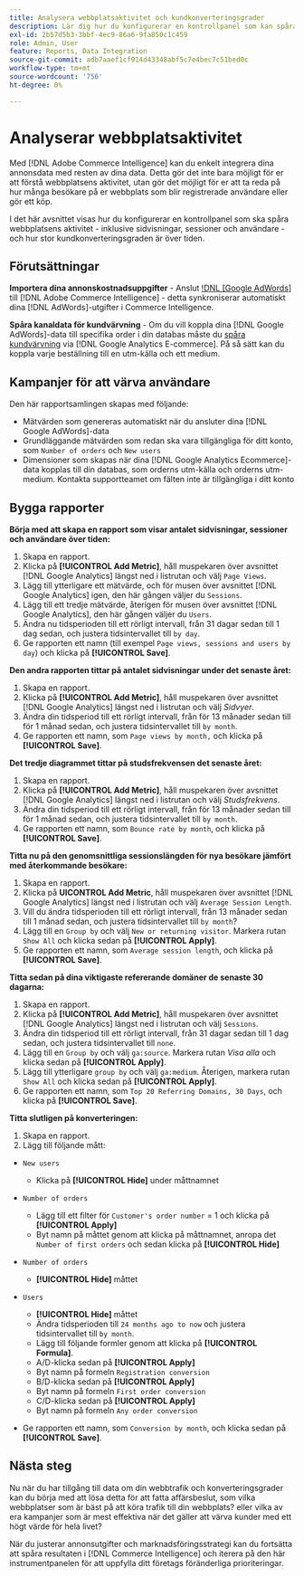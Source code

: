 ```yaml
---
title: Analysera webbplatsaktivitet och kundkonverteringsgrader
description: Lär dig hur du konfigurerar en kontrollpanel som kan spåra webbplatsens aktivitet - inklusive sidvisningar, sessioner och användare - och hur stor kundkonverteringen är över tid.
exl-id: 2b57d5b3-3bbf-4ec9-86a6-9fa850c1c459
role: Admin, User
feature: Reports, Data Integration
source-git-commit: adb7aaef1cf914d43348abf5c7e4bec7c51bed0c
workflow-type: tm+mt
source-wordcount: '756'
ht-degree: 0%

---
```


# Analyserar webbplatsaktivitet

Med [!DNL Adobe Commerce Intelligence] kan du enkelt integrera dina annonsdata med resten av dina data. Detta gör det inte bara möjligt för er att förstå webbplatsens aktivitet, utan gör det möjligt för er att ta reda på hur många besökare på er webbplats som blir registrerade användare eller gör ett köp.

I det här avsnittet visas hur du konfigurerar en kontrollpanel som ska spåra webbplatsens aktivitet - inklusive sidvisningar, sessioner och användare - och hur stor kundkonverteringsgraden är över tiden.

## Förutsättningar

**Importera dina annonskostnadsuppgifter** - Anslut [!DNL [Google AdWords]](../importing-data/integrations/google-adwords.md) till [!DNL Adobe Commerce Intelligence] - detta synkroniserar automatiskt dina [!DNL AdWords]-utgifter i Commerce Intelligence.

**Spåra kanaldata för kundvärvning** - Om du vill koppla dina [!DNL Google AdWords]-data till specifika order i din databas måste du [spåra kundvärvning](../analysis/google-track-user-acq.md) via [!DNL Google Analytics E-commerce]. På så sätt kan du koppla varje beställning till en utm-källa och ett medium.

## Kampanjer för att värva användare

Den här rapportsamlingen skapas med följande:

* Mätvärden som genereras automatiskt när du ansluter dina [!DNL Google AdWords]-data
* Grundläggande mätvärden som redan ska vara tillgängliga för ditt konto, som `Number of orders` och `New users`
* Dimensioner som skapas när dina [!DNL Google Analytics Ecommerce]-data kopplas till din databas, som orderns utm-källa och orderns utm-medium. Kontakta supportteamet om fälten inte är tillgängliga i ditt konto

## Bygga rapporter

**Börja med att skapa en rapport som visar antalet sidvisningar, sessioner och användare över tiden:**

1. Skapa en rapport.
1. Klicka på **[!UICONTROL Add Metric]**, håll muspekaren över avsnittet [!DNL Google Analytics] längst ned i listrutan och välj `Page Views`.
1. Lägg till ytterligare ett mätvärde, och för musen över avsnittet [!DNL Google Analytics] igen, den här gången väljer du `Sessions`.
1. Lägg till ett tredje mätvärde, återigen för musen över avsnittet [!DNL Google Analytics], den här gången väljer du `Users`.
1. Ändra nu tidsperioden till ett rörligt intervall, från 31 dagar sedan till 1 dag sedan, och justera tidsintervallet till `by day`.
1. Ge rapporten ett namn (till exempel `Page views, sessions and users by day`) och klicka på **[!UICONTROL Save]**.

**Den andra rapporten tittar på antalet sidvisningar under det senaste året:**

1. Skapa en rapport.
1. Klicka på **[!UICONTROL Add Metric]**, håll muspekaren över avsnittet [!DNL Google Analytics] längst ned i listrutan och välj _Sidvyer_.
1. Ändra din tidsperiod till ett rörligt intervall, från för 13 månader sedan till för 1 månad sedan, och justera tidsintervallet till `by month`.
1. Ge rapporten ett namn, som `Page views by month,` och klicka på **[!UICONTROL Save]**.

**Det tredje diagrammet tittar på studsfrekvensen det senaste året:**

1. Skapa en rapport.
1. Klicka på **[!UICONTROL Add Metric]**, håll muspekaren över avsnittet [!DNL Google Analytics] längst ned i listrutan och välj _Studsfrekvens_.
1. Ändra din tidsperiod till ett rörligt intervall, från för 13 månader sedan till för 1 månad sedan, och justera tidsintervallet till `by month`.
1. Ge rapporten ett namn, som `Bounce rate by month`, och klicka på **[!UICONTROL Save]**.

**Titta nu på den genomsnittliga sessionslängden för nya besökare jämfört med återkommande besökare:**

1. Skapa en rapport.
1. Klicka på **UICONTROL Add Metric**, håll muspekaren över avsnittet [!DNL Google Analytics] längst ned i listrutan och välj `Average Session Length`.
1. Vill du ändra tidsperioden till ett rörligt intervall, från 13 månader sedan till 1 månad sedan, och justera tidsintervallet till `by month`?
1. Lägg till en `Group by` och välj `New or returning visitor`.  Markera rutan `Show All` och klicka sedan på **[!UICONTROL Apply]**.
1. Ge rapporten ett namn, som `Average session length`, och klicka på **[!UICONTROL Save]**.

**Titta sedan på dina viktigaste refererande domäner de senaste 30 dagarna:**

1. Skapa en rapport.
1. Klicka på **[!UICONTROL Add Metric]**, håll muspekaren över avsnittet [!DNL Google Analytics] längst ned i listrutan och välj `Sessions`.
1. Ändra din tidsperiod till ett rörligt intervall, från 31 dagar sedan till 1 dag sedan, och justera tidsintervallet till `none`.
1. Lägg till en `Group by` och välj `ga:source`.  Markera rutan _Visa alla_ och klicka sedan på **[!UICONTROL Apply]**.
1. Lägg till ytterligare `group by` och välj `ga:medium`. Återigen, markera rutan `Show All` och klicka sedan på **[!UICONTROL Apply]**.
1. Ge rapporten ett namn, som `Top 20 Referring Domains, 30 Days`, och klicka på **[!UICONTROL Save]**.

**Titta slutligen på konverteringen:**

1. Skapa en rapport.
1. Lägg till följande mått:

* `New users`
   * Klicka på **[!UICONTROL Hide]** under måttnamnet

* `Number of orders`
   * Lägg till ett filter för `Customer's order number` = 1 och klicka på **[!UICONTROL Apply]**
   * Byt namn på måttet genom att klicka på måttnamnet, anropa det `Number of first orders` och sedan klicka på **[!UICONTROL Hide]**

* `Number of orders`
   * **[!UICONTROL Hide]** måttet

* `Users`
   * **[!UICONTROL Hide]** måttet
   * Ändra tidsperioden till `24 months ago to now` och justera tidsintervallet till `by month`.
   * Lägg till följande formler genom att klicka på **[!UICONTROL Formula]**.
   * A/D-klicka sedan på **[!UICONTROL Apply]**
   * Byt namn på formeln `Registration conversion`
   * B/D-klicka sedan på **[!UICONTROL Apply]**
   * Byt namn på formeln `First order conversion`
   * C/D-klicka sedan på **[!UICONTROL Apply]**
   * Byt namn på formeln `Any order conversion`

* Ge rapporten ett namn, som `Conversion by month`, och klicka sedan på **[!UICONTROL Save]**.

## Nästa steg

Nu när du har tillgång till data om din webbtrafik och konverteringsgrader kan du börja med att lösa detta för att fatta affärsbeslut, som vilka webbplatser som är bäst på att köra trafik till din webbplats? eller vilka av era kampanjer som är mest effektiva när det gäller att värva kunder med ett högt värde för hela livet?

När du justerar annonsutgifter och marknadsföringsstrategi kan du fortsätta att spåra resultaten i [!DNL Commerce Intelligence] och iterera på den här instrumentpanelen för att uppfylla ditt företags föränderliga prioriteringar.
